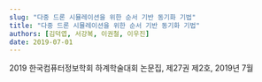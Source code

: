 ```yaml
---
slug: "다중 드론 시뮬레이션을 위한 순서 기반 동기화 기법"
title: "다중 드론 시뮬레이션을 위한 순서 기반 동기화 기법"
authors: [김덕엽, 서강복, 이권철, 이우진]
date: 2019-07-01
---
```


2019 한국컴퓨터정보학회 하계학술대회 논문집, 제27권 제2호, 2019년 7월
